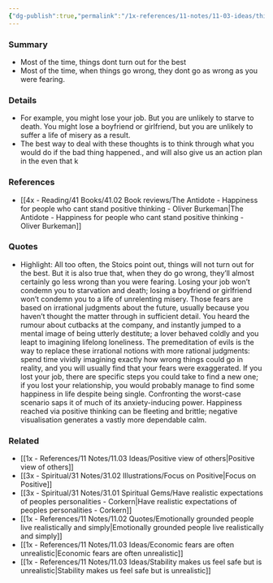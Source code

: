 ```yaml
---
{"dg-publish":true,"permalink":"/1x-references/11-notes/11-03-ideas/things-will-not-out-for-the-best-but-they-will-also-go-less-wrong-than-you-thought/","title":"Things will not out for the best, but they will also go less wrong than you thought.","noteIcon":""}
---
```



### Summary
- Most of the time, things dont turn out for the best
- Most of the time, when things go wrong, they dont go as wrong as you were fearing.

### Details
- For example, you might lose your job. But you are unlikely to starve to death. You might lose a boyfriend or girlfriend, but you are unlikely to suffer a life of misery as a result.
- The best way to deal with these thoughts is to think through what you would do if the bad thing happened., and will also give us an action plan in the even that k

### References
- [[4x - Reading/41 Books/41.02 Book reviews/The Antidote - Happiness for people who cant stand positive thinking - Oliver Burkeman\|The Antidote - Happiness for people who cant stand positive thinking - Oliver Burkeman]]

### Quotes
- Highlight:  All too often, the Stoics point out, things will not turn out for the best.
But it is also true that, when they do go wrong, they’ll almost certainly go less wrong than you were fearing. Losing your job won’t condemn you to starvation and death; losing a boyfriend or girlfriend won’t condemn you to a life of unrelenting misery. Those fears are based on irrational judgments about the future, usually because you haven’t thought the matter through in sufficient detail. You heard the rumour about cutbacks at the company, and instantly jumped to a mental image of being utterly destitute; a lover behaved coldly and you leapt to imagining lifelong loneliness. The premeditation of evils is the way to replace these irrational notions with more rational judgments: spend time vividly imagining exactly how wrong things could go in reality, and you will usually find that your fears were exaggerated. If you lost your job, there are specific steps you could take to find a new one; if you lost your relationship, you would probably manage to find some happiness in life despite being single. Confronting the worst-case scenario saps it of much of its anxiety-inducing power. Happiness reached via positive thinking can be fleeting and brittle; negative visualisation generates a vastly more dependable calm.


### Related
- [[1x - References/11 Notes/11.03 Ideas/Positive view of others\|Positive view of others]]
- [[3x - Spiritual/31 Notes/31.02 Illustrations/Focus on Positive\|Focus on Positive]]
- [[3x - Spiritual/31 Notes/31.01 Spiritual Gems/Have realistic expectations of peoples personalities - Corkern\|Have realistic expectations of peoples personalities - Corkern]]
- [[1x - References/11 Notes/11.02 Quotes/Emotionally grounded people live realistically and simply\|Emotionally grounded people live realistically and simply]]
- [[1x - References/11 Notes/11.03 Ideas/Economic fears are often unrealistic\|Economic fears are often unrealistic]]
- [[1x - References/11 Notes/11.03 Ideas/Stability makes us feel safe but is unrealistic\|Stability makes us feel safe but is unrealistic]]